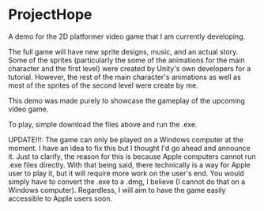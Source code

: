 # ProjectHope
A demo for the 2D platformer video game that I am currently developing.

The full game will have new sprite designs, music, and an actual story.
Some of the sprites (particularly the some of the animations for the main character and the first level) were
created by Unity's own developers for a tutorial. 
However, the rest of the main character's animations as well as most of the sprites of the second level were create by me.

This demo was made purely to showcase the gameplay of the upcoming video game.

To play, simple download the files above and run the .exe.

UPDATE!!!:
The game can only be played on a Windows computer at the moment. I have an idea to fix this but I thought I'd go ahead and announce it.
Just to clarify, the reason for this is because Apple computers cannot run .exe files directly. With that being said, there technically is a way for Apple user to play it, but it will require more work on the user's end. You would simply have to convert the .exe to a .dmg, I believe (I cannot do that on a Windows computer). Regardless, I will aim to have the game easily accessible to Apple users soon.
